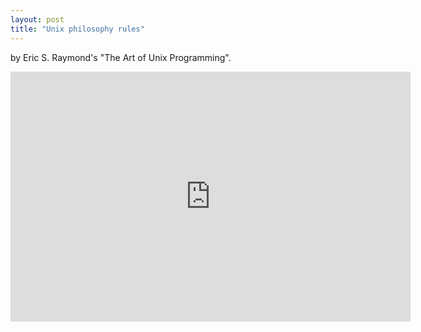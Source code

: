 ```yaml
---
layout: post
title: "Unix philosophy rules"
---
```


by Eric S. Raymond's "The Art of Unix Programming".

<iframe width="640" height="400" frameborder="0" src="http://www.mindmeister.com/maps/public_map_shell/158437683/unix-philosophy-rules?width=640&height=400&z=auto&no_logo=1" scrolling="no" style="overflow:hidden">Your browser is not able to display frames.  Please visit the <a href="http://www.mindmeister.com/158437683/unix-philosophy-rules" target="_blank">mind map: Unix philosophy rules</a> on <a href="http://www.mindmeister.com" target="_blank">Mind Mapping - MindMeister</a>.</iframe>